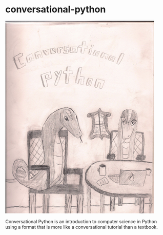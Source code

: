 # conversational-python

![](images/cover-sm.png)

Conversational Python is an introduction to computer science in Python using a
format that is more like a conversational tutorial than a textbook.

